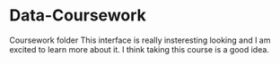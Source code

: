 # Data-Coursework
Coursework folder
This interface is really insteresting looking and I am excited to learn more about it. I think taking this course is a good idea. 
